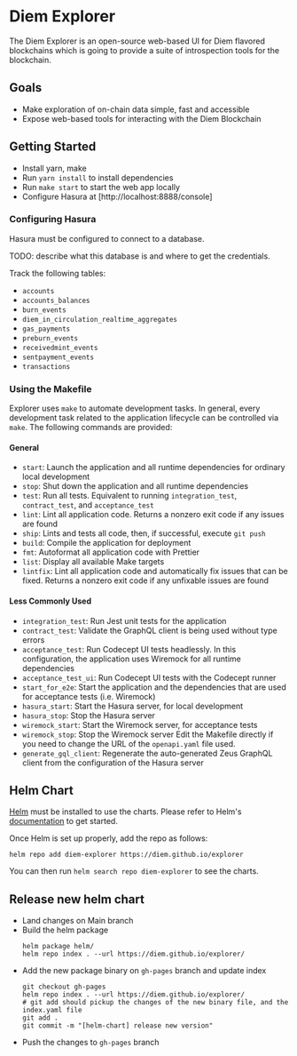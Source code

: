 # Diem Explorer

The Diem Explorer is an open-source web-based UI for Diem flavored blockchains which is going to provide a suite of introspection tools for the blockchain.

## Goals

* Make exploration of on-chain data simple, fast and accessible
* Expose web-based tools for interacting with the Diem Blockchain

## Getting Started

* Install yarn, make
* Run `yarn install` to install dependencies
* Run `make start` to start the web app locally
* Configure Hasura at [http://localhost:8888/console]

### Configuring Hasura

Hasura must be configured to connect to a database.

TODO: describe what this database is and where to get the credentials.

Track the following tables:
- `accounts`
- `accounts_balances`
- `burn_events`
- `diem_in_circulation_realtime_aggregates`
- `gas_payments`
- `preburn_events`
- `receivedmint_events`
- `sentpayment_events`
- `transactions`

### Using the Makefile

Explorer uses `make` to automate development tasks.
In general, every development task related to the application lifecycle can be controlled via `make`.
The following commands are provided:

#### General
- `start`: Launch the application and all runtime dependencies for ordinary local development
- `stop`: Shut down the application and all runtime dependencies
- `test`: Run all tests.
Equivalent to running `integration_test`, `contract_test`, and `acceptance_test`
- `lint`: Lint all application code.
Returns a nonzero exit code if any issues are found
- `ship`: Lints and tests all code, then, if successful, execute `git push`
- `build`: Compile the application for deployment
- `fmt`: Autoformat all application code with Prettier
- `list`: Display all available Make targets
- `lintfix`: Lint all application code and automatically fix issues that can be fixed.
Returns a nonzero exit code if any unfixable issues are found

#### Less Commonly Used
- `integration_test`: Run Jest unit tests for the application
- `contract_test`: Validate the GraphQL client is being used without type errors
- `acceptance_test`: Run Codecept UI tests headlessly.
In this configuration, the application uses Wiremock for all runtime dependencies
- `acceptance_test_ui`: Run Codecept UI tests with the Codecept runner
- `start_for_e2e`: Start the application and the dependencies that are used for acceptance tests (i.e. Wiremock)
- `hasura_start`: Start the Hasura server, for local development
- `hasura_stop`: Stop the Hasura server
- `wiremock_start`: Start the Wiremock server, for acceptance tests
- `wiremock_stop`: Stop the Wiremock server
Edit the Makefile directly if you need to change the URL of the `openapi.yaml` file used.
- `generate_gql_client`: Regenerate the auto-generated Zeus GraphQL client from the configuration of the Hasura server

## Helm Chart

[Helm](https://helm.sh) must be installed to use the charts.
Please refer to Helm's [documentation](https://helm.sh/docs/) to get started.

Once Helm is set up properly, add the repo as follows:

```console
helm repo add diem-explorer https://diem.github.io/explorer
```

You can then run `helm search repo diem-explorer` to see the charts.

## Release new helm chart

- Land changes on Main branch
- Build the helm package
  ```
  helm package helm/
  helm repo index . --url https://diem.github.io/explorer/
  ```
- Add the new package binary on `gh-pages` branch and update index
  ```
  git checkout gh-pages
  helm repo index . --url https://diem.github.io/explorer/
  # git add should pickup the changes of the new binary file, and the index.yaml file
  git add .
  git commit -m "[helm-chart] release new version"
  ```
- Push the changes to `gh-pages` branch
